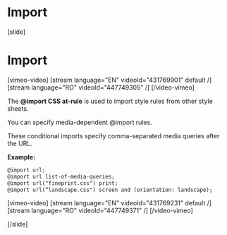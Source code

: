 # Import

[slide]
# Import

[vimeo-video]
[stream language="EN" videoId="431769901" default /]
[stream language="RO" videoId="447749305" /]
[/video-vimeo]

The **@import CSS at-rule** is used to import style rules from other style sheets.

You can specify media-dependent @import rules.

These conditional imports specify comma-separated media queries after the URL.

**Example:**
```html
@import url;
@import url list-of-media-queries;
@import url("fineprint.css") print;
@import url(“landscape.css") screen and (orientation: landscape);
```

[vimeo-video]
[stream language="EN" videoId="431769231" default /]
[stream language="RO" videoId="447749371" /]
[/video-vimeo]

[/slide]